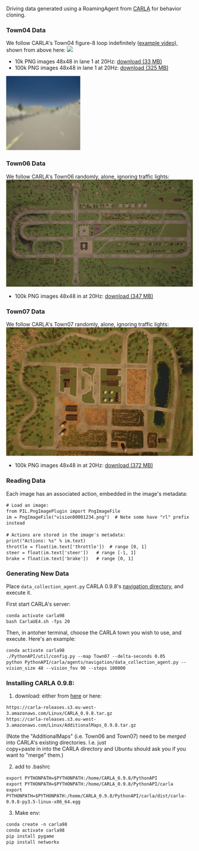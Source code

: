 Driving data generated using a RoamingAgent from [CARLA](http://carla.org/) for behavior cloning.

### Town04 Data

We follow CARLA's Town04 figure-8 loop indefinitely ([example video](https://drive.google.com/a/berkeley.edu/file/d/15IsPqlN7dKKemcE8VbE_Afebe-xVcDRi/view?usp=sharing)),
shown from above here:
<img src="images/carla-town04.png">

 - 10k PNG images 48x48 in lane 1 at 20Hz: [download (33 MB)](https://drive.google.com/a/berkeley.edu/file/d/1ZShsI8a_oU7gJSHvSmk7Z58uVC9FXsgc/view?usp=sharing)
 - 100k PNG images 48x48 in lane 1 at 20Hz: [download (325 MB)](https://drive.google.com/a/berkeley.edu/file/d/1HsVe84IMfhmL5pMEJMdm19MWEDyh18Gt/view?usp=sharing)
<img src="images/carla-town04-lane1-48x48.png" width="200">

### Town06 Data
We follow CARLA's Town06 randomly, alone, ignoring traffic lights:
<img src="images/carla-town06.png">

 - 100k PNG images 48x48 in at 20Hz: [download (347 MB)](https://drive.google.com/a/berkeley.edu/file/d/1vCa0GnqQgSsjFyU7MZM0p1q5PKTVHc-O/view?usp=sharing)

### Town07 Data
We follow CARLA's Town07 randomly, alone, ignoring traffic lights:
<img src="images/carla-town07.png">

 - 100k PNG images 48x48 in at 20Hz: [download (372 MB)](https://drive.google.com/a/berkeley.edu/file/d/14LL_N-OZCfUxLMFXhioKwTDZCfqjPDP0/view?usp=sharing)

### Reading Data
Each image has an associated action, embedded in the image's metadata:
```
# Load an image:
from PIL.PngImagePlugin import PngImageFile
im = PngImageFile("vision00001234.png")  # Note some have "rl" prefix instead

# Actions are stored in the image's metadata:
print("Actions: %s" % im.text)
throttle = float(im.text['throttle'])  # range [0, 1]
steer = float(im.text['steer'])   # range [-1, 1]
brake = float(im.text['brake'])   # range [0, 1]
```

### Generating New Data
Place `data_collection_agent.py` CARLA 0.9.8's [navigation directory](https://github.com/carla-simulator/carla/tree/master/PythonAPI/carla/agents/navigation), and execute it.

First start CARLA's server:
```
conda activate carla98
bash CarlaUE4.sh -fps 20
```

Then, in antoher terminal, choose the CARLA town you wish to use, and execute. Here's an example:
```
conda activate carla98
./PythonAPI/util/config.py --map Town07 --delta-seconds 0.05
python PythonAPI/carla/agents/navigation/data_collection_agent.py --vision_size 48 --vision_fov 90 --steps 100000
```

### Installing CARLA 0.9.8:

1. download: 
either from [here](https://github.com/carla-simulator/carla/releases) or here:
```
https://carla-releases.s3.eu-west-3.amazonaws.com/Linux/CARLA_0.9.8.tar.gz
https://carla-releases.s3.eu-west-3.amazonaws.com/Linux/AdditionalMaps_0.9.8.tar.gz
```
(Note the "AdditionalMaps" (i.e. Town06 and Town07) need to be *merged* into CARLA's existing directories. I.e. just  
copy+paste in into the CARLA directory and Ubuntu should ask you if you want to "merge" them.)

2. add to .bashrc
```
export PYTHONPATH=$PYTHONPATH:/home/CARLA_0.9.8/PythonAPI
export PYTHONPATH=$PYTHONPATH:/home/CARLA_0.9.8/PythonAPI/carla
export PYTHONPATH=$PYTHONPATH:/home/CARLA_0.9.8/PythonAPI/carla/dist/carla-0.9.8-py3.5-linux-x86_64.egg
```

3. Make env:
```
conda create -n carla98
conda activate carla98
pip install pygame
pip install networkx
```
